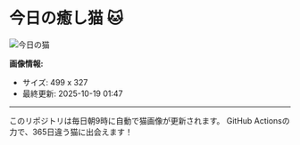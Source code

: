 # 今日の癒し猫 🐱

![今日の猫](https://cdn2.thecatapi.com/images/4i8.gif)

**画像情報:**
- サイズ: 499 x 327
- 最終更新: 2025-10-19 01:47

---

このリポジトリは毎日朝9時に自動で猫画像が更新されます。
GitHub Actionsの力で、365日違う猫に出会えます！
